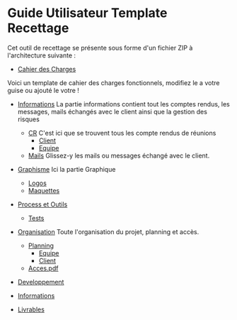 # Guide Utilisateur Template Recettage

Cet outil de recettage se présente sous forme d'un fichier ZIP à l'architecture suivante :


- [Cahier des Charges](http://www.materialup.com)

Voici un template de cahier des charges fonctionnels, modifiez le a votre guise ou ajouté le votre !
- [Informations](https://www.fliplingo.com)
La partie informations contient tout les comptes rendus, les messages, mails échangés avec le client ainsi que la gestion des risques
  - [CR](http://www.streamlineicons.com)
  C'est ici que se trouvent tous les compte rendus de réunions
    - [Client](#)
    - [Equipe](http://www.microsoft.com/en-us/news/stories/garage/)
  - [Mails](#)
  Glissez-y les mails ou messages échangé avec le client.
- [Graphisme](#)
  Ici la partie Graphique
  - [Logos](#)
  - [Maquettes](#)
- [Process et Outils](#)
  - [Tests](#)
- [Organisation](#)
  Toute l'organisation du projet, planning et accès.
  - [Planning](#)
    - [Equipe](#)
    - [Client](#)   
  - [Acces.pdf](#)  
- [Developpement](#)
- [Informations](#)

- [Livrables](#)
